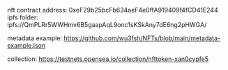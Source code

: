 nft contract address: 0xeF29b25bcFb634aeF4e0ffA919409f4fCD41E244
ipfs folder: ipfs://QmPLRr5WWHmv6B5gaapAqL9onc1sKSkAny7dE6ng2pHWGA/

metadata example: https://github.com/wu3fsh/NFTs/blob/main/metadata-example.json

collection: https://testnets.opensea.io/collection/nfttoken-xan0cypfe5
